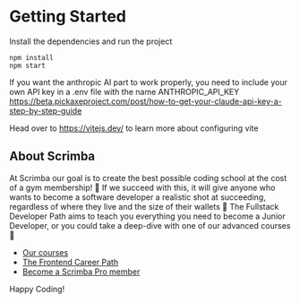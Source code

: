 # Getting Started
Install the dependencies and run the project
```
npm install
npm start
```

If you want the anthropic AI part to work properly, you need to include your own API key in a .env file with the name ANTHROPIC_API_KEY
https://beta.pickaxeproject.com/post/how-to-get-your-claude-api-key-a-step-by-step-guide

Head over to https://vitejs.dev/ to learn more about configuring vite
## About Scrimba

At Scrimba our goal is to create the best possible coding school at the cost of a gym membership! 💜
If we succeed with this, it will give anyone who wants to become a software developer a realistic shot at succeeding, regardless of where they live and the size of their wallets 🎉
The Fullstack Developer Path aims to teach you everything you need to become a Junior Developer, or you could take a deep-dive with one of our advanced courses 🚀

- [Our courses](https://scrimba.com/courses)
- [The Frontend Career Path](https://scrimba.com/fullstack-path-c0fullstack)
- [Become a Scrimba Pro member](https://scrimba.com/pricing)

Happy Coding!
